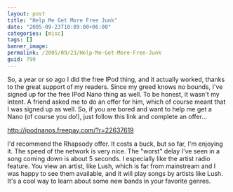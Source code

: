 ```yaml
---
layout: post
title: "Help Me Get More Free Junk"
date: "2005-09-23T10:09:00+06:00"
categories: [misc]
tags: []
banner_image: 
permalink: /2005/09/23/Help-Me-Get-More-Free-Junk
guid: 799
---
```


So, a year or so ago I did the free IPod thing, and it actually worked, thanks to the great support of my readers. Since my greed knows no bounds, I've signed up for the free IPod Nano thing as well. To be honest, it wasn't my intent. A friend asked me to do an offer for him, which of course meant that I was signed up as well. So, if you are bored and want to help me get a Nano (of course you do!), just follow this link and complete an offer...

<a href="http://ipodnanos.freepay.com/?r=22637619">http://ipodnanos.freepay.com/?r=22637619</a>

I'd recommend the Rhapsody offer. It costs a buck, but so far, I'm enjoying it. The speed of the network is very nice. The "worst" delay I've seen in a song coming down is about 5 seconds. I especially like the artist radio feature. You view an artist, like Lush, which is far from mainstream and I was happy to see them available, and it will play songs by artists like Lush. It's a cool way to learn about some new bands in your favorite genres.